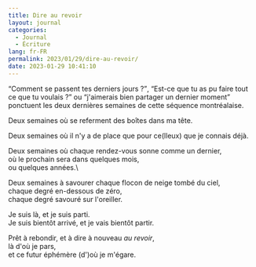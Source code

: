 ```yaml
---
title: Dire au revoir
layout: journal
categories:
  - Journal
  - Écriture
lang: fr-FR
permalink: 2023/01/29/dire-au-revoir/
date: 2023-01-29 10:41:10
---
```


<q>Comment se passent tes derniers jours ?</q>, <q>Est-ce que tu as pu faire tout ce que tu voulais ?</q> ou <q>j'aimerais bien partager un dernier moment</q> ponctuent les deux dernières semaines de cette séquence montréalaise.

Deux semaines où se referment des boîtes dans ma tête.

Deux semaines où il n'y a de place que pour ce(lleux) que je connais déjà.

Deux semaines où chaque rendez-vous sonne comme un dernier,\
où le prochain sera dans quelques mois,\
ou quelques années.\

Deux semaines à savourer chaque flocon de neige tombé du ciel,\
chaque degré en-dessous de zéro,\
chaque degré savouré sur l'oreiller.

Je suis là, et je suis parti.\
Je suis bientôt arrivé, et je vais bientôt partir.

Prêt à rebondir, et à dire à nouveau _au revoir_,\
là d'où je pars,\
et ce futur éphémère (d')où je m'égare.

